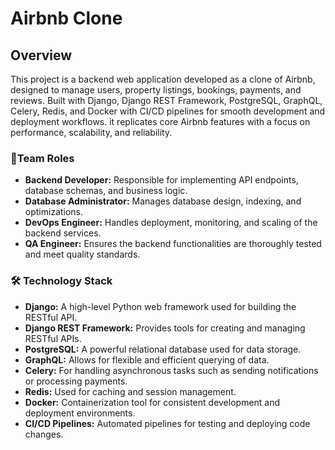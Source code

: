  # Airbnb Clone 
## Overview

This project is a backend web application developed as a clone of Airbnb, designed to manage users, property listings, bookings, payments, and reviews. Built with Django, Django REST Framework, PostgreSQL, GraphQL, Celery, Redis, and Docker with CI/CD pipelines for smooth development and deployment workflows. it replicates core Airbnb features with a focus on performance, scalability, and reliability.


### 👥Team Roles
* **__Backend Developer__:** Responsible for implementing API endpoints, database schemas, and business logic.
* **__Database Administrator__:** Manages database design, indexing, and optimizations.
* **__DevOps Engineer__:** Handles deployment, monitoring, and scaling of the backend services.
* **__QA Engineer__:** Ensures the backend functionalities are thoroughly tested and meet quality standards.


### 🛠️ Technology Stack
* **__Django__:** A high-level Python web framework used for building the RESTful API.
* **__Django REST Framework__:** Provides tools for creating and managing RESTful APIs.
* **__PostgreSQL__:** A powerful relational database used for data storage.
* **__GraphQL__:** Allows for flexible and efficient querying of data.
* **__Celery__:** For handling asynchronous tasks such as sending notifications or processing payments.
* **__Redis__:** Used for caching and session management.
* **__Docker__:** Containerization tool for consistent development and deployment environments.
* **__CI/CD Pipelines__:** Automated pipelines for testing and deploying code changes.